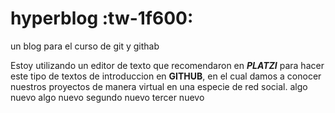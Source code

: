 # hyperblog :tw-1f600:

un blog para el curso de git y githab

Estoy utilizando un editor de texto que recomendaron en ***PLATZI*** para hacer este tipo de textos de introduccion en **GITHUB**, en el cual damos a conocer nuestros proyectos de manera virtual en una especie de red social.
algo nuevo
algo nuevo
segundo nuevo
tercer nuevo 
